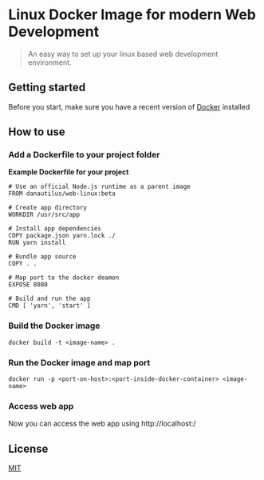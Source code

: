 # Linux Docker Image for modern Web Development

> An easy way to set up your linux based web development environment.

## Getting started
Before you start, make sure you have a recent version of [Docker](https://docs.docker.com/engine/installation/) installed

## How to use

### Add a Dockerfile to your project folder

**Example Dockerfile for your project**
```
# Use an official Node.js runtime as a parent image
FROM danautilus/web-linux:beta

# Create app directory
WORKDIR /usr/src/app

# Install app dependencies
COPY package.json yarn.lock ./
RUN yarn install

# Bundle app source
COPY . .

# Map port to the docker deamon
EXPOSE 8080

# Build and run the app
CMD [ 'yarn', 'start' ]
```

### Build the Docker image
```
docker build -t <image-name> .
```

### Run the Docker image and map port
```
docker run -p <port-on-host>:<port-inside-docker-container> <image-name>
```

### Access web app
Now you can access the web app using http://localhost:<port-on-host>/

## License
[MIT](/LICENSE)